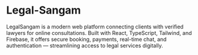 # Legal-Sangam
LegalSangam is a modern web platform connecting clients with verified lawyers for online consultations. Built with React, TypeScript, Tailwind, and Firebase, it offers secure booking, payments, real-time chat, and authentication — streamlining access to legal services digitally.
